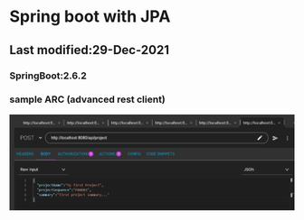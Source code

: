 # Spring  boot with JPA 

## Last modified:29-Dec-2021

### SpringBoot:2.6.2

### sample ARC (advanced rest client)
![img1](img1.png)
